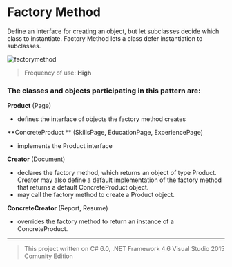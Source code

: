 # Factory Method

Define an interface for creating an object, but let subclasses decide which class to instantiate. Factory Method lets a class defer instantiation to subclasses.

![factorymethod](https://cloud.githubusercontent.com/assets/24522089/24106709/27b40bc6-0da2-11e7-8c0b-fd24d7765d19.png)

> Frequency of use: **High**

### The classes and objects participating in this pattern are:

**Product**  (Page)
* defines the interface of objects the factory method creates

**ConcreteProduct ** (SkillsPage, EducationPage, ExperiencePage)
* implements the Product interface

**Creator**  (Document)
* declares the factory method, which returns an object of type Product. Creator may also define a default implementation of the factory method that returns a default ConcreteProduct object.
* may call the factory method to create a Product object.

**ConcreteCreator**  (Report, Resume)
* overrides the factory method to return an instance of a ConcreteProduct.


-------------------------------------------------------------------------------------------------
> This project written on C# 6.0, .NET Framework 4.6 Visual Studio 2015 Comunity Edition
